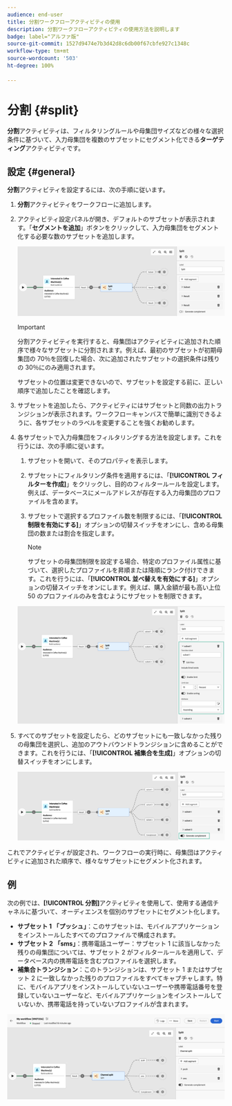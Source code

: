 ```yaml
---
audience: end-user
title: 分割ワークフローアクティビティの使用
description: 分割ワークフローアクティビティの使用方法を説明します
badge: label="アルファ版"
source-git-commit: 1527d9474e7b3d42d8c6db00f67cbfe927c1348c
workflow-type: tm+mt
source-wordcount: '503'
ht-degree: 100%

---
```



# 分割 {#split}

**分割**&#x200B;アクティビティは、フィルタリングルールや母集団サイズなどの様々な選択条件に基づいて、入力母集団を複数のサブセットにセグメント化できる&#x200B;**ターゲティング**&#x200B;アクティビティです。

## 設定 {#general}

**分割**&#x200B;アクティビティを設定するには、次の手順に従います。

1. **分割**&#x200B;アクティビティをワークフローに追加します。

1. アクティビティ設定パネルが開き、デフォルトのサブセットが表示されます。「**セグメントを追加**」ボタンをクリックして、入力母集団をセグメント化する必要な数のサブセットを追加します。

   ![](../assets/workflow-split.png)

   >[!IMPORTANT]
   >
   >分割アクティビティを実行すると、母集団はアクティビティに追加された順序で様々なサブセットに分割されます。例えば、最初のサブセットが初期母集団の 70％を回復した場合、次に追加されたサブセットの選択条件は残りの 30％にのみ適用されます。
   >
   > サブセットの位置は変更できないので、サブセットを設定する前に、正しい順序で追加したことを確認します。

1. サブセットを追加したら、アクティビティにはサブセットと同数の出力トランジションが表示されます。ワークフローキャンバスで簡単に識別できるように、各サブセットのラベルを変更することを強くお勧めします。

1. 各サブセットで入力母集団をフィルタリングする方法を設定します。これを行うには、次の手順に従います。

   1. サブセットを開いて、そのプロパティを表示します。

   1. サブセットにフィルタリング条件を適用するには、「**[!UICONTROL フィルターを作成]**」をクリックし、目的のフィルタールールを設定します。例えば、データベースにメールアドレスが存在する入力母集団のプロファイルを含めます。

   1. サブセットで選択するプロファイル数を制限するには、「**[!UICONTROL 制限を有効にする]**」オプションの切替スイッチをオンにし、含める母集団の数または割合を指定します。

      >[!NOTE]
      >
      >サブセットの母集団制限を設定する場合、特定のプロファイル属性に基づいて、選択したプロファイルを昇順または降順にランク付けできます。これを行うには、「**[!UICONTROL 並べ替えを有効にする]**」オプションの切替スイッチをオンにします。例えば、購入金額が最も高い上位 50 のプロファイルのみを含むようにサブセットを制限できます。

   ![](../assets/workflow-split-subset.png)

1. すべてのサブセットを設定したら、どのサブセットにも一致しなかった残りの母集団を選択し、追加のアウトバウンドトランジションに含めることができます。これを行うには、「**[!UICONTROL 補集合を生成]**」オプションの切替スイッチをオンにします。

   ![](../assets/workflow-split-complement.png)

これでアクティビティが設定され、ワークフローの実行時に、母集団はアクティビティに追加された順序で、様々なサブセットにセグメント化されます。

## 例

次の例では、**[!UICONTROL 分割]**&#x200B;アクティビティを使用して、使用する通信チャネルに基づいて、オーディエンスを個別のサブセットにセグメント化します。

* **サブセット 1 「プッシュ」**：このサブセットは、モバイルアプリケーションをインストールしたすべてのプロファイルで構成されます。
* **サブセット 2 「sms」**：携帯電話ユーザー：サブセット 1 に該当しなかった残りの母集団については、サブセット 2 がフィルタールールを適用して、データベース内の携帯電話を含むプロファイルを選択します。
* **補集合トランジション**：このトランジションは、サブセット 1 またはサブセット 2 に一致しなかった残りのプロファイルをすべてキャプチャします。特に、モバイルアプリをインストールしていないユーザーや携帯電話番号を登録していないユーザーなど、モバイルアプリケーションをインストールしていないか、携帯電話を持っていないプロファイルが含まれます。

![](../assets/workflow-split-example.png)
